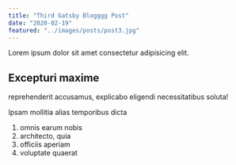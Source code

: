 ```yaml
---
title: "Third Gatsby Blogggg Post"
date: "2020-02-19"
featured: "../images/posts/post3.jpg"
---
```


Lorem ipsum dolor sit amet consectetur adipisicing elit.

## Excepturi maxime

reprehenderit accusamus, explicabo eligendi necessitatibus soluta!

Ipsam mollitia alias temporibus dicta

1. omnis earum nobis
2. architecto, quia
3. officiis aperiam
4. voluptate quaerat
